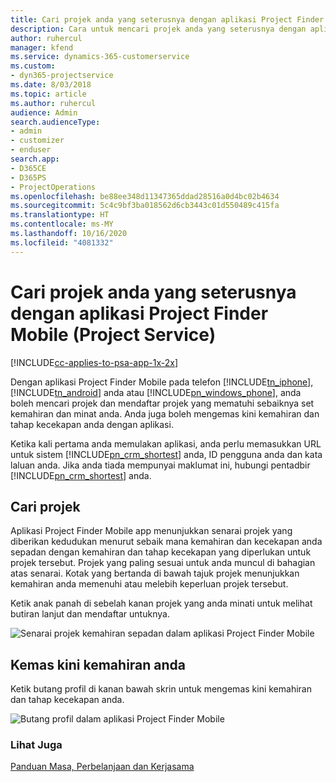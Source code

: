 ```yaml
---
title: Cari projek anda yang seterusnya dengan aplikasi Project Finder Mobile
description: Cara untuk mencari projek anda yang seterusnya dengan aplikasi Project Finder Mobile untuk Project Service
author: ruhercul
manager: kfend
ms.service: dynamics-365-customerservice
ms.custom:
- dyn365-projectservice
ms.date: 8/03/2018
ms.topic: article
ms.author: ruhercul
audience: Admin
search.audienceType:
- admin
- customizer
- enduser
search.app:
- D365CE
- D365PS
- ProjectOperations
ms.openlocfilehash: be88ee348d11347365ddad28516a0d4bc02b4634
ms.sourcegitcommit: 5c4c9bf3ba018562d6cb3443c01d550489c415fa
ms.translationtype: HT
ms.contentlocale: ms-MY
ms.lasthandoff: 10/16/2020
ms.locfileid: "4081332"
---
```

# <a name="find-your-next-project-with-the-project-finder-mobile-app-project-service"></a>Cari projek anda yang seterusnya dengan aplikasi Project Finder Mobile (Project Service)

[!INCLUDE[cc-applies-to-psa-app-1x-2x](../includes/cc-applies-to-psa-app-1x-2x.md)]

Dengan aplikasi Project Finder Mobile pada telefon [!INCLUDE[tn_iphone](../includes/tn-iphone.md)], [!INCLUDE[tn_android](../includes/tn-android.md)] anda atau [!INCLUDE[pn_windows_phone](../includes/pn-windows-phone.md)], anda boleh mencari projek dan mendaftar projek yang mematuhi sebaiknya set kemahiran dan minat anda. Anda juga boleh mengemas kini kemahiran dan tahap kecekapan anda dengan aplikasi.  
  
 Ketika kali pertama anda memulakan aplikasi, anda perlu memasukkan URL untuk sistem [!INCLUDE[pn_crm_shortest](../includes/pn-crm-shortest.md)] anda, ID pengguna anda dan kata laluan anda. Jika anda tiada mempunyai maklumat ini, hubungi pentadbir [!INCLUDE[pn_crm_shortest](../includes/pn-crm-shortest.md)] anda.  
  
## <a name="find-a-project"></a>Cari projek  
 Aplikasi Project Finder Mobile app menunjukkan senarai projek yang diberikan kedudukan menurut sebaik mana kemahiran dan kecekapan anda sepadan dengan kemahiran dan tahap kecekapan yang diperlukan untuk projek tersebut. Projek yang paling sesuai untuk anda muncul di bahagian atas senarai. Kotak yang bertanda di bawah tajuk projek menunjukkan kemahiran anda memenuhi atau melebih keperluan projek tersebut.  
  
 Ketik anak panah di sebelah kanan projek yang anda minati untuk melihat butiran lanjut dan mendaftar untuknya.  
  
 ![Senarai projek kemahiran sepadan dalam aplikasi Project Finder Mobile](../psa/media/project-service-project-finder-list.png "Senarai projek kemahiran sepadan dalam aplikasi Project Finder Mobile")  
  
## <a name="update-your-skills"></a>Kemas kini kemahiran anda  
 Ketik butang profil di kanan bawah skrin untuk mengemas kini kemahiran dan tahap kecekapan anda.  
  
 ![Butang profil dalam aplikasi Project Finder Mobile](../psa/media/project-service-project-finder-profile.png "Butang profil dalam aplikasi Project Finder Mobile")  
  
### <a name="see-also"></a>Lihat Juga  
 [Panduan Masa, Perbelanjaan dan Kerjasama](../psa/time-expense-collaboration-guide.md)

